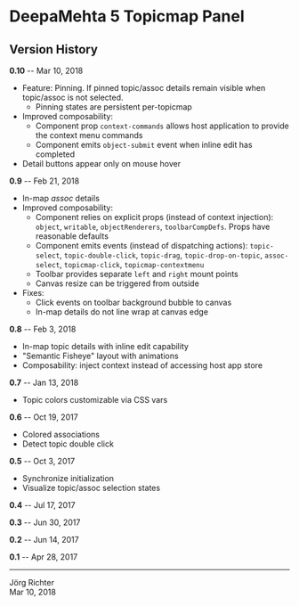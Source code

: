 # DeepaMehta 5 Topicmap Panel

## Version History

**0.10** -- Mar 10, 2018

* Feature: Pinning. If pinned topic/assoc details remain visible when topic/assoc is not selected.
    * Pinning states are persistent per-topicmap
* Improved composability:
    * Component prop `context-commands` allows host application to provide the context menu commands
    * Component emits `object-submit` event when inline edit has completed
* Detail buttons appear only on mouse hover

**0.9** -- Feb 21, 2018

* In-map *assoc* details
* Improved composability:
    * Component relies on explicit props (instead of context injection): `object`, `writable`, `objectRenderers`, `toolbarCompDefs`. Props have reasonable defaults
    * Component emits events (instead of dispatching actions): `topic-select`, `topic-double-click`, `topic-drag`, `topic-drop-on-topic`, `assoc-select`, `topicmap-click`, `topicmap-contextmenu`
    * Toolbar provides separate `left` and `right` mount points
    * Canvas resize can be triggered from outside
* Fixes:
    * Click events on toolbar background bubble to canvas
    * In-map details do not line wrap at canvas edge

**0.8** -- Feb 3, 2018

* In-map topic details with inline edit capability
* "Semantic Fisheye" layout with animations
* Composability: inject context instead of accessing host app store

**0.7** -- Jan 13, 2018

* Topic colors customizable via CSS vars

**0.6** -- Oct 19, 2017

* Colored associations
* Detect topic double click

**0.5** -- Oct 3, 2017

* Synchronize initialization
* Visualize topic/assoc selection states

**0.4** -- Jul 17, 2017

**0.3** -- Jun 30, 2017

**0.2** -- Jun 14, 2017

**0.1** -- Apr 28, 2017

------------
Jörg Richter  
Mar 10, 2018
